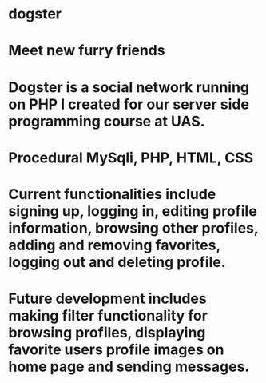 # dogster
# Meet new furry friends
# Dogster is a social network running on PHP I created for our server side programming course at UAS. 
# Procedural MySqli, PHP, HTML, CSS
# Current functionalities include signing up, logging in, editing profile information, browsing other profiles, adding and removing favorites, logging out and deleting profile.
# Future development includes making filter functionality for browsing profiles, displaying favorite users profile images on home page and sending messages.
